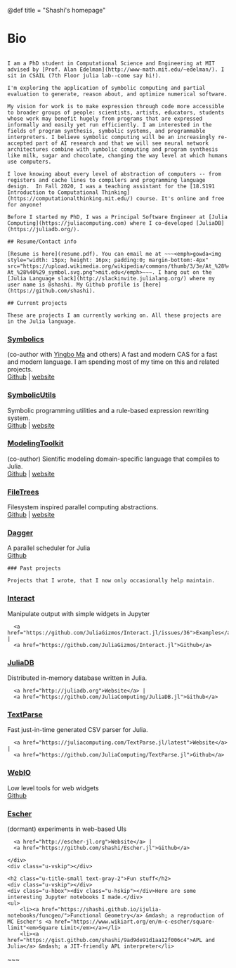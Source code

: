 @def title = "Shashi's homepage"


# Bio
~~~<img style="float: right; margin-bottom: 1em; width: 320px" src="/assets/pp.jpg">~~~

I am a PhD student in Computational Science and Engineering at MIT advised by [Prof. Alan Edelman](http://www-math.mit.edu/~edelman/). I sit in CSAIL (7th Floor julia lab--come say hi!).

I'm exploring the application of symbolic computing and partial evaluation to generate, reason about, and optimize numerical software.

My vision for work is to make expression through code more accessible to broader groups of people: scientists, artists, educators, students whose work may benefit hugely from programs that are expressed informally and easily yet run efficiently. I am interested in the fields of program synthesis, symbolic systems, and programmable interpreters. I believe symbolic computing will be an increasingly re-accepted part of AI research and that we will see neural network architectures combine with symbolic computing and program synthesis like milk, sugar and chocolate, changing the way level at which humans use computers.

I love knowing about every level of abstraction of computers -- from registers and cache lines to compilers and programming language design.  In Fall 2020, I was a teaching assistant for the [18.S191 Introduction to Computational Thinking](https://computationalthinking.mit.edu/) course. It's online and free for anyone!

Before I started my PhD, I was a Principal Software Engineer at [Julia Computing](https://juliacomputing.com) where I co-developed [JuliaDB](https://juliadb.org/).

## Resume/Contact info

[Resume is here](resume.pdf). You can email me at ~~~<emph>gowda<img style="width: 15px; height: 16px; padding:0; margin-bottom:-4px" src="https://upload.wikimedia.org/wikipedia/commons/thumb/3/3e/At_%28%40%29_symbol.svg/217px-At_%28%40%29_symbol.svg.png">mit.edu</emph>~~~. I hang out on the [Julia Language slack](http://slackinvite.julialang.org/) where my user name is @shashi. My Github profile is [here](https://github.com/shashi).

## Current projects

These are projects I am currently working on. All these projects are in the Julia language.
~~~

 <div class="u-container">
    <div class="u-hbox">

<div class="u-cols-4 u-margins">
    <a href="https://juliasymbolics.org/"><h3 class="u-highlight-medium">Symbolics</h3></a>
  <div>
      (co-author with <a href="https://yingboma.github.io/">Yingbo Ma</a> and others) A fast and modern CAS for a fast and modern language. I am spending most of my time on this and related projects.
  </div>
  <div>
      <a href="https://github.com/JuliaParallel/Symbolics.jl">Github</a> | <a href="https://juliasymbolics.org/">website</a>
  </div>
</div>

<div class="u-cols-4 u-margins">
    <a href="https://juliasymbolics.github.io/SymbolicUtils.jl/"><h3 class="u-highlight-medium text-gray-3">SymbolicUtils</h3></a>
  <div>
      Symbolic programming utilities and a rule-based expression rewriting system.
  </div>
  <div>
      <a href="https://github.com/JuliaParallel/SymbolicUtils.jl">Github</a> | <a href="https://juliasymbolics.github.io/SymbolicUtils.jl/">website</a>
  </div>
</div>

<div class="u-cols-4 u-margins">
    <a href="https://mtk.sciml.ai/dev/"><h3 class="u-highlight-medium text-gray-3">ModelingToolkit</h3></a>
  <div>
      (co-author) Sientific modeling domain-specific language that compiles to Julia.
  </div>
  <div>
      <a href="https://github.com/SciML/ModelingToolkit.jl">Github</a> | <a href="https://mtk.sciml.ai/dev/">website</a>
  </div>
</div>

<div class="u-cols-4 u-margins">
    <a href="http://shashi.biz/FileTrees.jl"><h3 class="u-highlight-medium text-gray-3">FileTrees</h3></a>
  <div>
      Filesystem inspired parallel computing abstractions.
  </div>
  <div>
      <a href="https://github.com/shashi/FileTrees.jl">Github</a> | <a href="http://shashi.biz/FileTrees.jl">website</a>
  </div>
</div>


<div class="u-cols-4 u-margins">
    <a href="https://github.com/JuliaParallel/Dagger.jl"><h3 class="u-highlight-medium text-gray-3">Dagger</h3></a>
  <div>
      A parallel scheduler for Julia
  </div>
  <div>
      <a href="https://github.com/JuliaParallel/Dagger.jl">Github</a>
  </div>
</div>

~~~
### Past projects

Projects that I wrote, that I now only occasionally help maintain.
~~~

        
<div class="u-cols-4 u-margins">
    <a href="https://github.com/JuliaGizmos/Interact.jl/issues/36"><h3 class="u-highlight-medium text-gray-3">Interact</h3></a>
  <div>
      Manipulate output with simple widgets in Jupyter
  </div>
  <div>
      
      <a href="https://github.com/JuliaGizmos/Interact.jl/issues/36">Examples</a> |
      <a href="https://github.com/JuliaGizmos/Interact.jl">Github</a>
  </div>
</div>

<div class="u-cols-4 u-margins">
    <a href="http://juliadb.org"><h3 class="u-highlight-medium text-gray-3">JuliaDB</h3></a>
  <div>
      Distributed in-memory database written in Julia.
  </div>
  <div>

      <a href="http://juliadb.org">Website</a> |
      <a href="https://github.com/JuliaComputing/JuliaDB.jl">Github</a>
  </div>
</div>
<div class="u-cols-4 u-margins">
    <a href="https://juliacomputing.com/TextParse.jl/latest"><h3 class="u-highlight-medium text-gray-3">TextParse</h3></a>
  <div>
      Fast just-in-time generated CSV parser for Julia.
  </div>
  <div>
      
      <a href="https://juliacomputing.com/TextParse.jl/latest">Website</a> |
      <a href="https://github.com/JuliaComputing/TextParse.jl">Github</a>
  </div>
</div>

<div class="u-cols-4 u-margins">
    <a href="https://github.com/JuliaGizmos/WebIO.jl"><h3 class="u-highlight-medium text-gray-3">WebIO</h3></a>
  <div>
      Low level tools for web widgets
  </div>
  <div>
      <a href="https://github.com/JuliaGizmos/WebIO.jl">Github</a>
  </div>
</div>


        
<div class="u-cols-4 u-margins">
    <a href="http://escher-jl.org"><h3 class="u-highlight-medium text-gray-3">Escher</h3></a>
  <div>
      (dormant) experiments in web-based UIs
  </div>
  <div>
      
      <a href="http://escher-jl.org">Website</a> |
      <a href="https://github.com/shashi/Escher.jl">Github</a>
  </div>
</div>

    </div>
    <div class="u-vskip"></div>

    <h2 class="u-title-small text-gray-2">Fun stuff</h2>
    <div class="u-vskip"></div>
    <div class="u-hbox"><div class="u-hskip"></div>Here are some interesting Jupyter notebooks I made.</div>
    <ul>
        <li><a href="https://shashi.github.io/ijulia-notebooks/funcgeo/">Functional Geometry</a> &mdash; a reproduction of MC Escher's <a href="https://www.wikiart.org/en/m-c-escher/square-limit"<em>Square Limit</em></a></li>
        <li><a href="https://gist.github.com/shashi/9ad9de91d1aa12f006c4">APL and Julia</a> &mdash; a JIT-friendly APL interpreter</li>
  </div>
~~~
